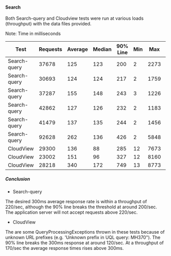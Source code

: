 #### Search

Both Search-query and Cloudview tests were run at various loads (throughput) with the data files provided.

Note: Time in milliseconds

| Test            | Requests  | Average | Median |  90% Line | Min  | Max   | Error | Throughput |
| --------        | --------- | ------- | ------ | -------- | ---  | ---    | ----- | ---------- |
| Search-query    | 37678     | 125     | 123    |  200     | 2    | 2273   | 0.00% | 99.3/sec   |
| Search-query    | 30693     | 124     | 124    |  217     | 2    | 1759   | 0.00% | 147.3/sec  |
| Search-query    | 37287     | 155     | 148    |  243     | 3    | 1226   | 0.00% | 157.4/sec  |
| Search-query    | 42862     | 127     | 126    |  232     | 2    | 1183   | 0.00% | 177.0/sec  |
| Search-query    | 41479     | 137     | 135    |  244     | 2    | 1456   | 0.00% | 185.9/sec  |
| Search-query    | 92628     | 262     | 136    |  426     | 2    | 5848   | 0.00% | 218/4/sec  |
| CloudView       | 29300     | 136     | 88     |  285     | 12   | 7673   | 0.47% | 100.6/sec  |
| CloudView       | 23002     | 151     | 96     |  327     | 12   | 8160   | 0.47% | 119.7/sec  |
| CloudView       | 28218     | 340     | 172    |  749     | 13   | 8773   | 0.47% | 166.8/sec  |



##### Conclusion

* Search-query

The desired 300ms average response rate is within a throughput of 220/sec,
although the 90% line breaks the threshold at around 200/sec. The application
server will not accept requests above 220/sec.

* CloudView

The are some QueryProcessingExceptions thrown in these tests because of unknown
URL prefixes (e.g. 'Unknown prefix in UQL query: MH370"). The 90% line breaks
the 300ms response at around 120/sec. At a throughput of 170/sec the average
response times rises above 300ms.
